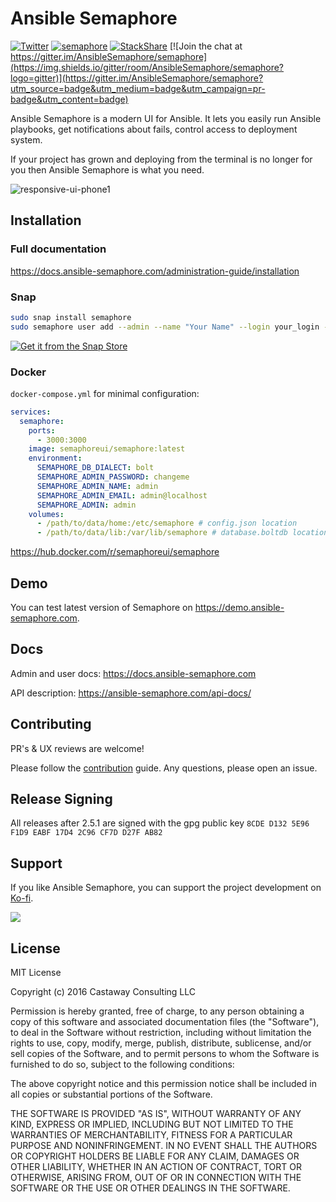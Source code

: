 # Ansible Semaphore

[![Twitter](https://img.shields.io/twitter/follow/AnsibleSem?style=social&logo=twitter)](https://twitter.com/AnsibleSem)
[![semaphore](https://snapcraft.io/semaphore/badge.svg)](https://snapcraft.io/semaphore)
[![StackShare](https://img.shields.io/badge/tech-stack-008ff9)](https://stackshare.io/ansible-semaphore)
[![Join the chat at https://gitter.im/AnsibleSemaphore/semaphore](https://img.shields.io/gitter/room/AnsibleSemaphore/semaphore?logo=gitter)](https://gitter.im/AnsibleSemaphore/semaphore?utm_source=badge&utm_medium=badge&utm_campaign=pr-badge&utm_content=badge)

<!-- [![Release](https://img.shields.io/github/v/release/ansible-semaphore/semaphore.svg)](https://stackshare.io/ansible-semaphore) -->
<!-- [![Godoc Reference](https://pkg.go.dev/badge/github.com/ansible-semaphore/semaphore?utm_source=godoc)](https://godoc.org/github.com/ansible-semaphore/semaphore) -->
<!-- [![Codacy Badge](https://api.codacy.com/project/badge/Grade/89e0129c6ba64fe2b1ebe983f72a4eff)](https://www.codacy.com/app/ansible-semaphore/semaphore?utm_source=github.com&amp;utm_medium=referral&amp;utm_content=ansible-semaphore/semaphore&amp;utm_campaign=Badge_Grade)
[![Codacy Badge](https://api.codacy.com/project/badge/Coverage/89e0129c6ba64fe2b1ebe983f72a4eff)](https://www.codacy.com/app/ansible-semaphore/semaphore?utm_source=github.com&utm_medium=referral&utm_content=ansible-semaphore/semaphore&utm_campaign=Badge_Coverage) -->

Ansible Semaphore is a modern UI for Ansible. It lets you easily run Ansible playbooks, get notifications about fails, control access to deployment system.

If your project has grown and deploying from the terminal is no longer for you then Ansible Semaphore is what you need.

![responsive-ui-phone1](https://user-images.githubusercontent.com/914224/134777345-8789d9e4-ff0d-439c-b80e-ddc56b74fcee.png)

<!--
![image](https://user-images.githubusercontent.com/914224/134411082-48235676-06d2-4d4b-b674-4ffe1e8d0d0d.png)

![semaphore](https://user-images.githubusercontent.com/914224/125253358-c214ed80-e312-11eb-952e-d96a1eba93f6.png)
-->


<!--
- [Releases](https://github.com/ansible-semaphore/semaphore/releases)
- [Installation](https://docs.ansible-semaphore.com/administration-guide/installation)
- [Docker Hub](https://hub.docker.com/r/semaphoreui/semaphore/)
- [Contribution](https://github.com/ansible-semaphore/semaphore/blob/develop/CONTRIBUTING.md)
- [Troubleshooting](https://github.com/ansible-semaphore/semaphore/wiki/Troubleshooting)
- [Roadmap](https://github.com/ansible-semaphore/semaphore/projects)
- [UI Walkthrough](https://blog.strangeman.info/ansible/2017/08/05/semaphore-ui-guide.html) (external blog)
-->

## Installation

### Full documentation
https://docs.ansible-semaphore.com/administration-guide/installation

### Snap

```bash
sudo snap install semaphore
sudo semaphore user add --admin --name "Your Name" --login your_login --email your-email@examaple.com --password your_password
```
[![Get it from the Snap Store](https://snapcraft.io/static/images/badges/en/snap-store-black.svg)](https://snapcraft.io/semaphore)

### Docker 

`docker-compose.yml` for minimal configuration:

```yaml
services:
  semaphore:
    ports:
      - 3000:3000
    image: semaphoreui/semaphore:latest
    environment:
      SEMAPHORE_DB_DIALECT: bolt
      SEMAPHORE_ADMIN_PASSWORD: changeme
      SEMAPHORE_ADMIN_NAME: admin
      SEMAPHORE_ADMIN_EMAIL: admin@localhost
      SEMAPHORE_ADMIN: admin
    volumes:
      - /path/to/data/home:/etc/semaphore # config.json location
      - /path/to/data/lib:/var/lib/semaphore # database.boltdb location (Not required if using mysql or postgres)
```
https://hub.docker.com/r/semaphoreui/semaphore

## Demo

You can test latest version of Semaphore on https://demo.ansible-semaphore.com.

## Docs

Admin and user docs: https://docs.ansible-semaphore.com

API description: https://ansible-semaphore.com/api-docs/

## Contributing

PR's & UX reviews are welcome!

Please follow the [contribution](https://github.com/ansible-semaphore/semaphore/blob/develop/CONTRIBUTING.md) guide. Any questions, please open an issue.

## Release Signing

All releases after 2.5.1 are signed with the gpg public key
`8CDE D132 5E96 F1D9 EABF 17D4 2C96 CF7D D27F AB82`

## Support

If you like Ansible Semaphore, you can support the project development on [Ko-fi](https://ko-fi.com/fiftin).

[<img src="https://user-images.githubusercontent.com/914224/202896424-e407d876-c16b-45e5-8098-69d0dfbe6b95.png">](https://ko-fi.com/fiftin)


## License

MIT License

Copyright (c) 2016 Castaway Consulting LLC

Permission is hereby granted, free of charge, to any person obtaining a copy
of this software and associated documentation files (the "Software"), to deal
in the Software without restriction, including without limitation the rights
to use, copy, modify, merge, publish, distribute, sublicense, and/or sell
copies of the Software, and to permit persons to whom the Software is
furnished to do so, subject to the following conditions:

The above copyright notice and this permission notice shall be included in all
copies or substantial portions of the Software.

THE SOFTWARE IS PROVIDED "AS IS", WITHOUT WARRANTY OF ANY KIND, EXPRESS OR
IMPLIED, INCLUDING BUT NOT LIMITED TO THE WARRANTIES OF MERCHANTABILITY,
FITNESS FOR A PARTICULAR PURPOSE AND NONINFRINGEMENT. IN NO EVENT SHALL THE
AUTHORS OR COPYRIGHT HOLDERS BE LIABLE FOR ANY CLAIM, DAMAGES OR OTHER
LIABILITY, WHETHER IN AN ACTION OF CONTRACT, TORT OR OTHERWISE, ARISING FROM,
OUT OF OR IN CONNECTION WITH THE SOFTWARE OR THE USE OR OTHER DEALINGS IN THE
SOFTWARE.
